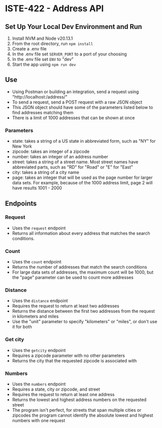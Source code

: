 # ISTE-422 - Address API

## Set Up Your Local Dev Environment and Run

1. Install NVM and Node v20.13.1
2. From the root directory, run `npm install`
3. Create a .env file
4. In the .env file set `SERVER_PORT` to a port of your choosing
5. In the .env file set `ENV` to "dev"
6. Start the app using `npm run dev`

## Use

- Using Postman or building an integration, send a request using "http://localhost:<port>/address/<endpoint>"
- To send a request, send a POST request with a raw JSON object
- This JSON object should have some of the parameters listed below to find addresses matching them
- There is a limit of 1000 addresses that can be shown at once

### Parameters
- state: takes a string of a US state in abbreviated form, such as "NY" for New York
- zipcode: takes an integer of a zipcode
- number: takes an integer of an address number
- street: takes a string of a street name. Most street names have abbreviated parts, such as "RD" for "Road" or "E" for "East" 
- city: takes a string of a city name
- page: takes an integer that will be used as the page number for larger data sets. For example, because of the 1000 address limit, page 2 will have results 1001 - 2000

## Endpoints

### Request
- Uses the `request` endpoint
- Returns all information about every address that matches the search conditions.

### Count
- Uses the `count` endpoint
- Returns the number of addresses that match the search conditions
- For large data sets of addresses, the maximum count will be 1000, but the "page" parameter can be used to count more addresses

### Distance
- Uses the `distance` endpoint
- Requires the request to return at least two addresses
- Returns the distance between the first two addresses from the request in kilometers and miles
- Use the "unit" parameter to specify "kilometers" or "miles", or don't use it for both

### Get city
- Uses the `getcity` endpoint
- Requires a zipcode parameter with no other parameters
- Returns the city that the requested zipcode is associated with

### Numbers
- Uses the `numbers` endpoint
- Requires a state, city or zipcode, and street
- Requires the request to return at least one address
- Returns the lowest and highest address numbers on the requested street
- The program isn't perfect, for streets that span multiple cities or zipcodes the program cannot identify the absolute lowest and highest numbers with one request
